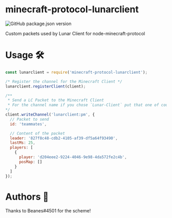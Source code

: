 # minecraft-protocol-lunarclient
![GitHub package.json version](https://img.shields.io/github/package-json/v/Solar-tweaks/node-minecraft-protocol-lunarclient?style=for-the-badge)

Custom packets used by Lunar Client for node-minecraft-protocol

# Usage 🛠️
```js
const lunarclient = require('minecraft-protocol-lunarclient');

/* Register the channel for the Minecraft Client */
lunarclient.registerClient(client);

/**
 * Send a LC Packet to the Minecraft Client
 * For the channel name if you chose `Lunar-Client` put that one of course instead of `lunarclient:pm`
*/
client.writeChannel('lunarclient:pm', {
  // Packet to send
  id: 'teammates',

  // Content of the packet
  leader: '827f8c48-cdb2-4105-af39-df5a64f93490',
  lastMs: 25,
  players: [
    {
      player: 'd204eee2-9224-4046-9e98-4da572fe2c4b',
      posMap: []
    }
  ]
});
```

# Authors 💖
Thanks to Beanes#4501 for the scheme!